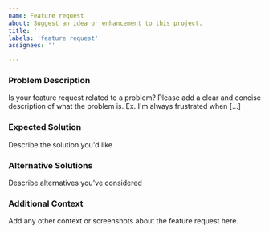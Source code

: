```yaml
---
name: Feature request
about: Suggest an idea or enhancement to this project.
title: ''
labels: 'feature request'
assignees: ''

---
```


### Problem Description
Is your feature request related to a problem? Please add a clear and concise description of what the problem is. Ex. I'm always frustrated when [...]

### Expected Solution
Describe the solution you'd like

### Alternative Solutions
Describe alternatives you've considered

### Additional Context
Add any other context or screenshots about the feature request here.

